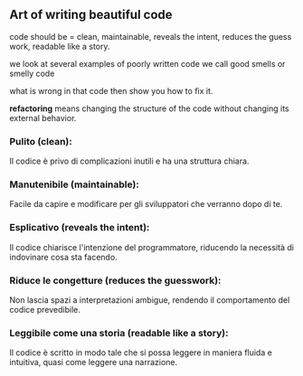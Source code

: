 ## Art of writing beautiful code
code should be = clean, maintainable, reveals the intent, reduces the guess work, readable like a story. 

we look at  several examples of poorly written code 
we call good smells or smelly code

what is wrong in that code 
then show you how to fix it. 

**refactoring** means changing the structure of the code without changing its external behavior.

 
### Pulito (clean): 
Il codice è privo di complicazioni inutili e ha una struttura chiara.

### Manutenibile (maintainable):  
Facile da capire e modificare per gli sviluppatori che verranno dopo di te.

### Esplicativo (reveals the intent): 
Il codice chiarisce l'intenzione del programmatore, riducendo la necessità di indovinare cosa sta facendo.

### Riduce le congetture (reduces the guesswork): 
Non lascia spazi a interpretazioni ambigue, rendendo il comportamento del codice prevedibile.

### Leggibile come una storia (readable like a story):  
Il codice è scritto in modo tale che si possa leggere in maniera fluida e intuitiva, quasi come leggere una narrazione.

